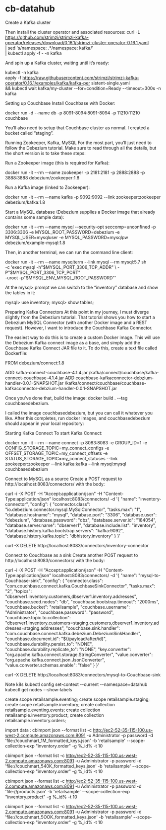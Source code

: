 # cb-datahub


Create a Kafka cluster

Then install the cluster operator and associated resources:
curl -L https://github.com/strimzi/strimzi-kafka-operator/releases/download/0.16.1/strimzi-cluster-operator-0.16.1.yaml \
  | sed 's/namespace: .*/namespace: kafka/' \
  | kubectl apply -f - -n kafka

  And spin up a Kafka cluster, waiting until it’s ready:

kubectl -n kafka \
    apply -f https://raw.githubusercontent.com/strimzi/strimzi-kafka-operator/0.16.1/examples/kafka/kafka-per   sistent-single.yaml \
  && kubectl wait kafka/my-cluster --for=condition=Ready --timeout=300s -n kafka

Setting up Couchbase
Install Couchbase with Docker:

docker run -d  --name db -p 8091-8094:8091-8094 -p 11210:11210 couchbase

You’ll also need to setup that Couchbase cluster as normal. I created a bucket called “staging”.

Running Zookeeper, Kafka, MySQL
For the most part, you’ll just need to follow the Debezium tutorial. Make sure to read through all the details, but the short version is to take these steps:

Run a Zookeeper image (this is required for Kafka):

docker run -it --rm --name zookeeper -p 2181:2181 -p 2888:2888 -p 3888:3888 debezium/zookeeper:1.8

Run a Kafka image (linked to Zookeeper):

docker run -it --rm --name kafka -p 9092:9092 --link zookeeper:zookeeper debezium/kafka:1.8

Start a MySQL database (Debezium supplies a Docker image that already contains some sample data):

docker run -it --rm --name mysql --security-opt seccomp=unconfined -p 3306:3306 -e MYSQL_ROOT_PASSWORD=debezium -e MYSQL_USER=mysqluser -e MYSQL_PASSWORD=mysqlpw debezium/example-mysql:1.8




Then, in another terminal, we can run the command line client:

docker run -it --rm --name mysqlterm --link mysql --rm mysql:5.7 sh \
  -c 'exec mysql -h"$MYSQL_PORT_3306_TCP_ADDR" \
  -P"$MYSQL_PORT_3306_TCP_PORT" \
  -uroot -p"$MYSQL_ENV_MYSQL_ROOT_PASSWORD"'



  At the mysql> prompt we can switch to the “inventory” database and show the tables in it:

mysql> use inventory;
mysql> show tables;


Preparing Kafka Connectors
At this point in my journey, I must diverge slightly from the Debezium tutorial. That tutorial shows you how to start a Debezium MySQL Connector (with another Docker image and a REST request). However, I want to introduce the Couchbase Kafka Connector.

The easiest way to do this is to create a custom Docker image. This will use the Debezium Kafka connect image as a base, and simply add the Couchbase Kafka Connect JAR file to it. To do this, create a text file called Dockerfile:

FROM debezium/connect:1.8

ADD kafka-connect-couchbase-4.1.4.jar /kafka/connect/couchbase/kafka-connect-couchbase-4.1.4.jar
ADD couchbase-kafkaconnector-debzium-handler-0.0.1-SNAPSHOT.jar /kafka/connect/couchbase/couchbase-kafkaconnector-debzium-handler-0.0.1-SNAPSHOT.jar


Once you’ve done that, build the image: 
docker build . --tag couchbasedebezium. 

I called the image couchbasedebezium, but you can call it whatever you like. After this completes, run docker images, and couchbasedebezium should appear in your local repository:


Starting Kafka Connect
To start Kafka Connect:

docker run -it --rm --name connect -p 8083:8083 -e GROUP_ID=1 -e CONFIG_STORAGE_TOPIC=my_connect_configs -e OFFSET_STORAGE_TOPIC=my_connect_offsets -e STATUS_STORAGE_TOPIC=my_connect_statuses --link zookeeper:zookeeper --link kafka:kafka --link mysql:mysql  couchbasedebezium

Connect to MySQL as a source
Create a POST request to http://localhost:8083/connectors/ with the body:

  curl -i -X POST -H "Accept:application/json" -H "Content-Type:application/json" localhost:8083/connectors/ -d '{ "name": "inventory-connector", "config": { "connector.class": "io.debezium.connector.mysql.MySqlConnector", "tasks.max": "1", "database.hostname": "mysql", "database.port": "3306", "database.user": "debezium", "database.password": "dbz", "database.server.id": "184054", "database.server.name": "dbserver1", "database.include.list": "inventory", "database.history.kafka.bootstrap.servers": "kafka:9092", "database.history.kafka.topic": "dbhistory.inventory" } }'

curl -X DELETE http://localhost:8083/connectors/inventory-connector

Connect to Couchbase as a sink
Create another POST request to http://localhost:8083/connectors/ with the body:

  curl -i -X POST -H "Accept:application/json" -H "Content-Type:application/json" localhost:8083/connectors/ -d '{ "name": "mysql-to-Couchbase-sink", "config": { "connector.class": "com.couchbase.connect.kafka.CouchbaseSinkConnector", "tasks.max": "2", "topics": "dbserver1.inventory.customers,dbserver1.inventory.addresses", "couchbase.seed.nodes": "db", "couchbase.bootstrap.timeout": "2000ms", "couchbase.bucket": "retailsample", "couchbase.username": "Administrator", "couchbase.password": "password", "couchbase.topic.to.collection": "dbserver1.inventory.customers=staging.customers,dbserver1.inventory.addresses=staging.addresses", "couchbase.sink.handler": "com.couchbase.connect.kafka.debezium.DebeziumSinkHandler", "couchbase.document.id": "${/payload/after/id}", "couchbase.durability.persist_to": "NONE", "couchbase.durability.replicate_to": "NONE", "key.converter": "org.apache.kafka.connect.storage.StringConverter", "value.converter": "org.apache.kafka.connect.json.JsonConverter", "value.converter.schemas.enable": "false" } }'

curl -X DELETE http://localhost:8083/connectors/mysql-to-Couchbase-sink


Note  k8s
kubectl config set-context --current --namespace=datahub
kubectl get nodes --show-labels






create scope retailsample.eventing;
create scope retailsample.staging;
create scope retailsample.inventory;
create collection retailsample.eventing.events;
create collection retailsample.inventory.product;
create collection retailsample.inventory.orders;


import data : 
 cbimport json --format list -c http://ec2-52-35-115-100.us-west-2.compute.amazonaws.com:8091 -u Administrator -p password -d 'file://couchmart_1M_formatted_keys.json' -b 'retailsample' --scope-collection-exp "inventory.order" -g %_id% -t 10

 cbimport json --format list -c http://ec2-52-35-115-100.us-west-2.compute.amazonaws.com:8091 -u Administrator -p password -d 'file://couchmart_540K_formatted_keys.json' -b 'retailsample' --scope-collection-exp "inventory.order" -g %_id% -t 10

 cbimport json --format list -c http://ec2-52-35-115-100.us-west-2.compute.amazonaws.com:8091 -u Administrator -p password -d 'file://products.json' -b 'retailsample' --scope-collection-exp "inventory.product" -g %_id% -t 10

  cbimport json --format list -c http://ec2-52-35-115-100.us-west-2.compute.amazonaws.com:8091 -u Administrator -p password -d 'file://couchmart_5OOK_formatted_keys.json' -b 'retailsample' --scope-collection-exp "inventory.order" -g %_id% -t 10